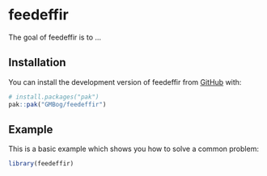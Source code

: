 
<!-- README.md is generated from README.Rmd. Please edit that file -->

# feedeffir

<!-- badges: start -->
<!-- badges: end -->

The goal of feedeffir is to …

## Installation

You can install the development version of feedeffir from
[GitHub](https://github.com/) with:

``` r
# install.packages("pak")
pak::pak("GMBog/feedeffir")
```

## Example

This is a basic example which shows you how to solve a common problem:

``` r
library(feedeffir)
```
